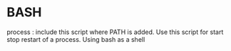 # BASH

process :
	include this script where PATH is added.
	Use this script for start stop restart of a process.
	Using bash as a shell
